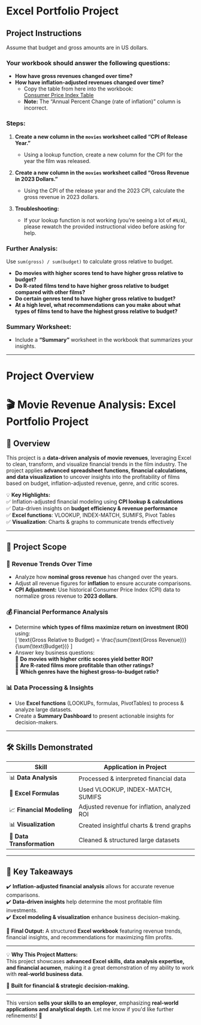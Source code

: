 # Excel Portfolio Project

## Project Instructions

Assume that budget and gross amounts are in US dollars.

### Your workbook should answer the following questions:

- **How have gross revenues changed over time?**
- **How have inflation-adjusted revenues changed over time?**
  - Copy the table from here into the workbook:  
    [Consumer Price Index Table](https://www.minneapolisfed.org/about-us/monetary-policy/inflation-calculator/consumer-price-index-1913-)
  - **Note:** The “Annual Percent Change (rate of inflation)” column is incorrect.

### Steps:

1. **Create a new column in the `movies` worksheet called “CPI of Release Year.”**

   - Using a lookup function, create a new column for the CPI for the year the film was released.

2. **Create a new column in the `movies` worksheet called “Gross Revenue in 2023 Dollars.”**

   - Using the CPI of the release year and the 2023 CPI, calculate the gross revenue in 2023 dollars.

3. **Troubleshooting:**
   - If your lookup function is not working (you’re seeing a lot of `#N/A`), please rewatch the provided instructional video before asking for help.

### Further Analysis:

Use `sum(gross) / sum(budget)` to calculate gross relative to budget.

- **Do movies with higher scores tend to have higher gross relative to budget?**
- **Do R-rated films tend to have higher gross relative to budget compared with other films?**
- **Do certain genres tend to have higher gross relative to budget?**
- **At a high level, what recommendations can you make about what types of films tend to have the highest gross relative to budget?**

### Summary Worksheet:

- Include a **“Summary”** worksheet in the workbook that summarizes your insights.

---

# Project Overview

# 🎬 Movie Revenue Analysis: Excel Portfolio Project

## 📌 Overview

This project is a **data-driven analysis of movie revenues**, leveraging Excel to clean, transform, and visualize financial trends in the film industry. The project applies **advanced spreadsheet functions, financial calculations, and data visualization** to uncover insights into the profitability of films based on budget, inflation-adjusted revenue, genre, and critic scores.

💡 **Key Highlights:**  
✅ Inflation-adjusted financial modeling using **CPI lookup & calculations**  
✅ Data-driven insights on **budget efficiency & revenue performance**  
✅ **Excel functions**: VLOOKUP, INDEX-MATCH, SUMIFS, Pivot Tables  
✅ **Visualization**: Charts & graphs to communicate trends effectively

---

## 🚀 Project Scope

### 🎥 **Revenue Trends Over Time**

- Analyze how **nominal gross revenue** has changed over the years.
- Adjust all revenue figures for **inflation** to ensure accurate comparisons.
- **CPI Adjustment:** Use historical Consumer Price Index (CPI) data to normalize gross revenue to **2023 dollars**.

### 💰 **Financial Performance Analysis**

- Determine **which types of films maximize return on investment (ROI)** using:  
  \[
  \text{Gross Relative to Budget} = \frac{\sum(\text{Gross Revenue})}{\sum(\text{Budget})}
  \]
- Answer key business questions:  
  🔹 **Do movies with higher critic scores yield better ROI?**  
  🔹 **Are R-rated films more profitable than other ratings?**  
  🔹 **Which genres have the highest gross-to-budget ratio?**

### 📊 **Data Processing & Insights**

- Use **Excel functions** (LOOKUPs, formulas, PivotTables) to process & analyze large datasets.
- Create a **Summary Dashboard** to present actionable insights for decision-makers.

---

## 🛠️ **Skills Demonstrated**

| Skill                      | Application in Project                       |
| -------------------------- | -------------------------------------------- |
| 📊 **Data Analysis**       | Processed & interpreted financial data       |
| 🧮 **Excel Formulas**      | Used VLOOKUP, INDEX-MATCH, SUMIFS            |
| 📈 **Financial Modeling**  | Adjusted revenue for inflation, analyzed ROI |
| 📊 **Visualization**       | Created insightful charts & trend graphs     |
| 📂 **Data Transformation** | Cleaned & structured large datasets          |

---

## 🎯 **Key Takeaways**

✔️ **Inflation-adjusted financial analysis** allows for accurate revenue comparisons.  
✔️ **Data-driven insights** help determine the most profitable film investments.  
✔️ **Excel modeling & visualization** enhance business decision-making.

📌 **Final Output:** A structured **Excel workbook** featuring revenue trends, financial insights, and recommendations for maximizing film profits.

---

💡 **Why This Project Matters:**  
This project showcases **advanced Excel skills, data analysis expertise, and financial acumen**, making it a great demonstration of my ability to work with **real-world business data**.

🚀 **Built for financial & strategic decision-making.**

---

This version **sells your skills to an employer**, emphasizing **real-world applications and analytical depth**. Let me know if you'd like further refinements! 🚀
